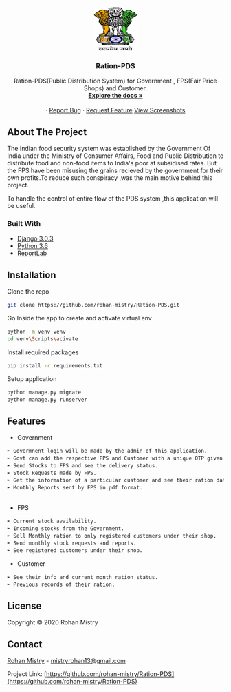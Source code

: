 
<!-- PROJECT LOGO -->
<br />
<p align="center">
  
  <img src="doc/img/emblem.png" alt="Logo" width="100" height="100">
  <h3 align="center">Ration-PDS</h3>

  <p align="center">
    Ration-PDS(Public Distribution System) for Government , FPS(Fair Price Shops) and Customer. 
    <br />
    <a href="https://github.com/rohan-mistry/Ration-PDS"><strong>Explore the docs »</strong></a>
    <br />
    <br />
    ·
    <a href="https://github.com/rohan-mistry/Ration-PDS/issues">Report Bug</a>
    ·
    <a href="https://github.com/rohan-mistry/Ration-PDS/issues">Request Feature</a>
	<a href="https://github.com/rohan-mistry/Ration-PDS/doc/img">View Screenshots</a>
  </p>
</p>







<!-- ABOUT THE PROJECT -->
## About The Project

<!--[![Product Name Screen Shot][product-screenshot]](https://example.com)  -->

The Indian food security system was established by the Government Of India under the Ministry of Consumer Affairs, Food and Public Distribution to distribute food and non-food items to India's poor at subsidised rates.
But the FPS have been misusing the grains recieved by the government for their own profits.To reduce such conspiracy ,was the main motive behind this project.

To handle the control of entire flow of the PDS system ,this application will be useful.

### Built With

* [Django 3.0.3](https://docs.djangoproject.com/en/3.0/)
* [Python 3.6](https://www.python.org/doc/)
* [ReportLab](https://www.reportlab.com/opensource/)



## Installation

Clone the repo
```sh
git clone https://github.com/rohan-mistry/Ration-PDS.git
```

Go Inside the app to create and activate virtual env
```sh
python -m venv venv
cd venv\Scripts\acivate
```

Install required packages
```sh
pip install -r requirements.txt
```

Setup application 
```sh
python manage.py migrate
python manage.py runserver
```



<!-- Features EXAMPLES -->
## Features

- Government
```sh
➼ Govermnent login will be made by the admin of this application.
➼ Govt can add the respective FPS and Customer with a unique OTP given to them for registering into this app.
➼ Send Stocks to FPS and see the delivery status.
➼ Stock Requests made by FPS.
➼ Get the information of a particular customer and see their ration data.
➼ Monthly Reports sent by FPS in pdf format.
 
```
- FPS
```sh
➼ Current stock availability. 
➼ Incoming stocks from the Government.
➼ Sell Monthly ration to only registered customers under their shop.
➼ Send monthly stock requests and reports. 
➼ See registered customers under their shop. 
```
- Customer
```sh
➼ See their info and current month ration status. 
➼ Previous records of their ration.
```




<!-- LICENSE -->
## License

Copyright © 2020 Rohan Mistry



<!-- CONTACT -->
## Contact

[Rohan Mistry](https://www.linkedin.com/in/rohan-mistry-826714180/) - mistryrohan13@gmail.com

Project Link: [https://github.com/rohan-mistry/Ration-PDS](https://github.com/rohan-mistry/Ration-PDS)

